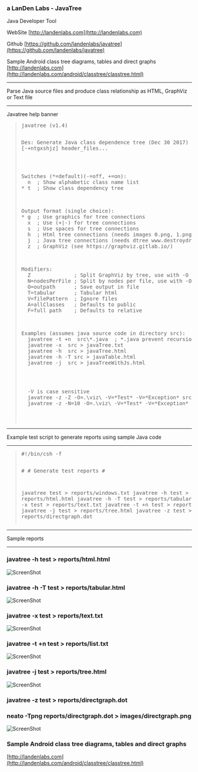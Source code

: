 ### a LanDen Labs - JavaTree
Java Developer Tool


WebSite
[http://landenlabs.com](http://landenlabs.com)

Github
[https://github.com/landenlabs/javatree](https://github.com/landenlabs/javatree)

Sample Android class tree diagrams, tables and direct graphs
[http://landenlabs.com](http://landenlabs.com/android/classtree/classtree.html)

***
Parse Java source files and produce class relationship as HTML, GraphViz or Text file
***

Javatree help banner
<blockquote>
<pre>
javatree (v1.4)

Des: Generate Java class dependence tree (Dec 30 2017)
Use: Javatree [-+ntgxshjz] header_files...

<p>
Switches (*=default)(-=off, +=on):
  n  ; Show alphabetic class name list
* t  ; Show class dependency tree

<p>
Output format (single choice):
* g  ; Use graphics for tree connections
  x  ; Use (+|-) for tree connections
  s  ; Use spaces for tree connections
  h  ; Html tree connections (needs images 0.png, 1.png, 2.png, n.png)
  j  ; Java tree connections (needs dtree www.destroydrop.com/javascript/tree/)
  z  ; GraphViz (see https://graphviz.gitlab.io/)

<p>
Modifiers:
  Z              ; Split GraphViz by tree, use with -O
  N=nodesPerFile ; Split by nodes per file, use with -O
  O=outpath      ; Save output in file
  T=tabular      ; Tabular html 
  V=filePattern  ; Ignore files
  A=allClasses   ; Defaults to public
  F=full path    ; Defaults to relative

<p>
Examples (assumes java source code in directory src):
  javatree -t +n  src\*.java  ; *.java prevent recursion
  javatree -x  src > javaTree.txt
  javatree -h  src > javaTree.html
  javatree -h -T src > javaTable.html
  javatree -j  src > javaTreeWithJs.html
  
 <p>
  -V is case sensitive 
  javatree -z -Z -O=.\viz\ -V=*Test* -V=*Exception* src >directgraph.dot
  javatree -z -N=10 -O=.\viz\ -V=*Test* -V=*Exception* src >directgraph.dot

 </pre>
 </blockquote>
  
  
***
Example test script to generate reports using sample Java code
***
  
<blockquote>
<pre>
#!/bin/csh -f

\#
\#  Generate test reports
\#

javatree test       > reports/windows.txt
javatree -h test    >  reports/html.html
javatree -h -T test >  reports/tabular.html
javatree -x test    >  reports/text.txt
javatree -t +n test >  reports/list.txt
javatree -j test    > reports/tree.html
javatree -z test    > reports/directgraph.dot
</pre>
</blockquote>

***
Sample reports
***

### javatree -h test    >  reports/html.html
![ScreenShot](http://landenlabs.com/code/javatree/images/report-html.png)

### javatree -h -T test >  reports/tabular.html
![ScreenShot](http://landenlabs.com/code/javatree/images/report-tabular.png)

### javatree -x test    >  reports/text.txt
![ScreenShot](http://landenlabs.com/code/javatree/images/report-text.png)

### javatree -t +n test >  reports/list.txt
![ScreenShot](http://landenlabs.com/code/javatree/images/report-list.png)

### javatree -j test    > reports/tree.html
![ScreenShot](http://landenlabs.com/code/javatree/images/report-tree.png)

### javatree -z test    > reports/directgraph.dot
### neato -Tpng reports/directgraph.dot > images/directgraph.png
![ScreenShot](http://landenlabs.com/code/javatree/images/directgraph.png)


### Sample Android class tree diagrams, tables and direct graphs
[http://landenlabs.com](http://landenlabs.com/android/classtree/classtree.html)
